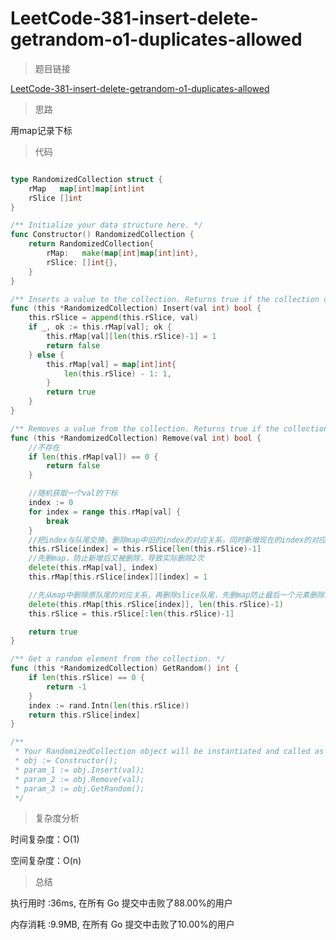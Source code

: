 #  LeetCode-381-insert-delete-getrandom-o1-duplicates-allowed

>题目链接

[LeetCode-381-insert-delete-getrandom-o1-duplicates-allowed](https://leetcode-cn.com/problems/insert-delete-getrandom-o1-duplicates-allowed/)

>思路

用map记录下标

>代码

```go

type RandomizedCollection struct {
    rMap   map[int]map[int]int
    rSlice []int
}

/** Initialize your data structure here. */
func Constructor() RandomizedCollection {
    return RandomizedCollection{
        rMap:   make(map[int]map[int]int),
        rSlice: []int{},
    }
}

/** Inserts a value to the collection. Returns true if the collection did not already contain the specified element. */
func (this *RandomizedCollection) Insert(val int) bool {
    this.rSlice = append(this.rSlice, val)
    if _, ok := this.rMap[val]; ok {
        this.rMap[val][len(this.rSlice)-1] = 1
        return false
    } else {
        this.rMap[val] = map[int]int{
            len(this.rSlice) - 1: 1,
        }
        return true
    }
}

/** Removes a value from the collection. Returns true if the collection contained the specified element. */
func (this *RandomizedCollection) Remove(val int) bool {
    //不存在
    if len(this.rMap[val]) == 0 {
        return false
    }

    //随机获取一个val的下标
    index := 0
    for index = range this.rMap[val] {
        break
    }
    //把index与队尾交换，删除map中旧的index的对应关系，同时新增现在的index的对应关系
    this.rSlice[index] = this.rSlice[len(this.rSlice)-1]
    //先删map，防止新增后又被删除，导致实际删除2次
    delete(this.rMap[val], index)
    this.rMap[this.rSlice[index]][index] = 1

    //先从map中删除原队尾的对应关系，再删除slice队尾，先删map防止最后一个元素删除队尾后，队列为空导致数组越界panic
    delete(this.rMap[this.rSlice[index]], len(this.rSlice)-1)
    this.rSlice = this.rSlice[:len(this.rSlice)-1]

    return true
}

/** Get a random element from the collection. */
func (this *RandomizedCollection) GetRandom() int {
    if len(this.rSlice) == 0 {
        return -1
    }
    index := rand.Intn(len(this.rSlice))
    return this.rSlice[index]
}

/**
 * Your RandomizedCollection object will be instantiated and called as such:
 * obj := Constructor();
 * param_1 := obj.Insert(val);
 * param_2 := obj.Remove(val);
 * param_3 := obj.GetRandom();
 */


```

>复杂度分析

时间复杂度：O(1)

空间复杂度：O(n)

>总结

执行用时 :36ms, 在所有 Go 提交中击败了88.00%的用户
 
内存消耗 :9.9MB, 在所有 Go 提交中击败了10.00%的用户
